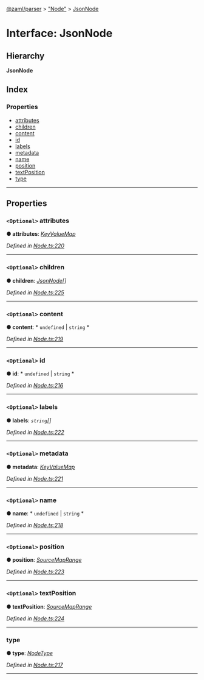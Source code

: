 [@zaml/parser](../README.md) > ["Node"](../modules/_node_.md) > [JsonNode](../interfaces/_node_.jsonnode.md)

# Interface: JsonNode

## Hierarchy

**JsonNode**

## Index

### Properties

* [attributes](_node_.jsonnode.md#attributes)
* [children](_node_.jsonnode.md#children)
* [content](_node_.jsonnode.md#content)
* [id](_node_.jsonnode.md#id)
* [labels](_node_.jsonnode.md#labels)
* [metadata](_node_.jsonnode.md#metadata)
* [name](_node_.jsonnode.md#name)
* [position](_node_.jsonnode.md#position)
* [textPosition](_node_.jsonnode.md#textposition)
* [type](_node_.jsonnode.md#type)

---

## Properties

<a id="attributes"></a>

### `<Optional>` attributes

**● attributes**: *[KeyValueMap](../modules/_node_.md#keyvaluemap)*

*Defined in [Node.ts:220](https://github.com/nexushubs/zaml-lang/blob/18f20d4/packages/zaml-parser/src/Node.ts#L220)*

___
<a id="children"></a>

### `<Optional>` children

**● children**: *[JsonNode](_node_.jsonnode.md)[]*

*Defined in [Node.ts:225](https://github.com/nexushubs/zaml-lang/blob/18f20d4/packages/zaml-parser/src/Node.ts#L225)*

___
<a id="content"></a>

### `<Optional>` content

**● content**: * `undefined` &#124; `string`
*

*Defined in [Node.ts:219](https://github.com/nexushubs/zaml-lang/blob/18f20d4/packages/zaml-parser/src/Node.ts#L219)*

___
<a id="id"></a>

### `<Optional>` id

**● id**: * `undefined` &#124; `string`
*

*Defined in [Node.ts:216](https://github.com/nexushubs/zaml-lang/blob/18f20d4/packages/zaml-parser/src/Node.ts#L216)*

___
<a id="labels"></a>

### `<Optional>` labels

**● labels**: *`string`[]*

*Defined in [Node.ts:222](https://github.com/nexushubs/zaml-lang/blob/18f20d4/packages/zaml-parser/src/Node.ts#L222)*

___
<a id="metadata"></a>

### `<Optional>` metadata

**● metadata**: *[KeyValueMap](../modules/_node_.md#keyvaluemap)*

*Defined in [Node.ts:221](https://github.com/nexushubs/zaml-lang/blob/18f20d4/packages/zaml-parser/src/Node.ts#L221)*

___
<a id="name"></a>

### `<Optional>` name

**● name**: * `undefined` &#124; `string`
*

*Defined in [Node.ts:218](https://github.com/nexushubs/zaml-lang/blob/18f20d4/packages/zaml-parser/src/Node.ts#L218)*

___
<a id="position"></a>

### `<Optional>` position

**● position**: *[SourceMapRange](_node_.sourcemaprange.md)*

*Defined in [Node.ts:223](https://github.com/nexushubs/zaml-lang/blob/18f20d4/packages/zaml-parser/src/Node.ts#L223)*

___
<a id="textposition"></a>

### `<Optional>` textPosition

**● textPosition**: *[SourceMapRange](_node_.sourcemaprange.md)*

*Defined in [Node.ts:224](https://github.com/nexushubs/zaml-lang/blob/18f20d4/packages/zaml-parser/src/Node.ts#L224)*

___
<a id="type"></a>

###  type

**● type**: *[NodeType](../enums/_node_.nodetype.md)*

*Defined in [Node.ts:217](https://github.com/nexushubs/zaml-lang/blob/18f20d4/packages/zaml-parser/src/Node.ts#L217)*

___

